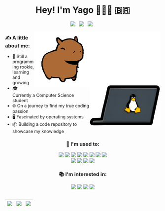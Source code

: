 <h1 align="center">Hey! I'm Yago 👨🏻‍💻 🇧🇷</h1>

<div id="links" align="center" width="25">
  <a href="https://www.linkedin.com/in/yagoprssantos/"><img src="https://img.shields.io/badge/-Linkedin-blue?style=for-the-badge&logo=Linkedin&logoColor=white"></a> &nbsp;
  <a href="mailto:yagoprs.santoscontato@gmail.com"><img src="https://img.shields.io/badge/-Gmail-%23333?style=for-the-badge&logo=gmail&logoColor=white"></a> &nbsp;
  <a href="https://discord.gg/NbMQUPjHz7"><img src="https://img.shields.io/badge/Discord-5865F2?style=for-the-badge&logo=discord&logoColor=white"></a> &nbsp;
</div>

<p id="bio"></p>


<div id="image">

  <img src="assets/laptopLinux.png" width="230" align="right"/>
  <img src="assets/capybara.gif" height="180" align="right"/>

</div>


<div id="aboutme" align="left"> 
  <h3>✍ A little about me:</h3>
  <ul>
    <li>🌱 Still a programming rookie, learning and growing</li>
    <li>🎓 Currently a Computer Science student</li>
    <li>🌐 On a journey to find my true coding passion</li>
    <li>🖥️ Fascinated by operating systems</li>
    <li>📦 Building a code repository to showcase my knowledge</li>
  </ul>
</div>

<div id="tech" align="center">
  <div id="skills">
    <h3>🧠 I'm used to:</h3>
    <!-- Languages -->
    <a href="https://img.shields.io/badge/Python-blue?style=for-the-badge&logo=python&logoColor=white"><img src="https://img.shields.io/badge/Python-blue?style=for-the-badge&logo=python&logoColor=white"></a>
    <a href="https://img.shields.io/badge/Java-orange?style=for-the-badge&logo=java&logoColor=white"><img src="https://img.shields.io/badge/Java-orange?style=for-the-badge&logo=java&logoColor=white"></a>
    <a href="https://img.shields.io/badge/C-A8B9CC?style=for-the-badge&logo=c&logoColor=white"><img src="https://img.shields.io/badge/C-A8B9CC?style=for-the-badge&logo=c&logoColor=white"></a>
    <a href="https://img.shields.io/badge/C++-blue?style=for-the-badge&logo=c%2B%2B&logoColor=white"><img src="https://img.shields.io/badge/C++-blue?style=for-the-badge&logo=c%2B%2B&logoColor=white"></a>
    <!-- Tools -->
    <a href="https://img.shields.io/badge/Git-F05032?style=for-the-badge&logo=git&logoColor=white"><img src="https://img.shields.io/badge/Git-F05032?style=for-the-badge&logo=git&logoColor=white"></a>
    <a href="https://img.shields.io/badge/Bash-4EAA25?style=for-the-badge&logo=gnu-bash&logoColor=white"><img src="https://img.shields.io/badge/Bash-4EAA25?style=for-the-badge&logo=gnu-bash&logoColor=white"></a>
    <a href="https://img.shields.io/badge/Vim-019733?style=for-the-badge&logo=vim&logoColor=white"><img src="https://img.shields.io/badge/Vim-019733?style=for-the-badge&logo=vim&logoColor=white"></a>
    <a href="https://img.shields.io/badge/Visual%20Studio%20Code-007ACC?style=for-the-badge&logo=visual-studio-code&logoColor=white"><img src="https://img.shields.io/badge/VSCode-007ACC?style=for-the-badge&logo=visual-studio-code&logoColor=white"></a><br>
    <!-- OS -->
    <a href="https://img.shields.io/badge/Linux-FCC624?style=for-the-badge&logo=linux&logoColor=white"><img src="https://img.shields.io/badge/Linux-FCC624?style=for-the-badge&logo=linux&logoColor=white"></a>
    <a href="https://img.shields.io/badge/Windows-0078D6?style=for-the-badge&logo=windows&logoColor=white"><img src="https://img.shields.io/badge/Windows-0078D6?style=for-the-badge&logo=windows&logoColor=white"></a>
    <!-- Extra -->
    <a href="https://img.shields.io/badge/Canva-00C4CC?style=for-the-badge&logo=canva&logoColor=white"><img src="https://img.shields.io/badge/Canva-00C4CC?style=for-the-badge&logo=canva&logoColor=white"></a>
    <a href="https://img.shields.io/badge/Notion-000000?style=for-the-badge&logo=notion&logoColor=white"><img src="https://img.shields.io/badge/Notion-000000?style=for-the-badge&logo=notion&logoColor=white"></a>
  </div>
  
  <div id="interesting" flex="2">
    <h3>📚 I'm interested in:</h3>
    <!-- Languages -->
    <!-- Tools -->
    <a href="https://img.shields.io/badge/Raspberry%20Pi-C51A4A?style=for-the-badge&logo=raspberry-pi&logoColor=white"><img src="https://img.shields.io/badge/Raspberry%20Pi-C51A4A?style=for-the-badge&logo=raspberry-pi&logoColor=white"></a>
    <a href="https://img.shields.io/badge/Docker-2496ED?style=for-the-badge&logo=docker&logoColor=white"><img src="https://img.shields.io/badge/Docker-2496ED?style=for-the-badge&logo=docker&logoColor=white"></a>
    <!-- OS -->
    <a href="https://img.shields.io/badge/Arch-1793D1?style=for-the-badge&logo=arch-linux&logoColor=white"><img src="https://img.shields.io/badge/Arch-1793D1?style=for-the-badge&logo=arch-linux&logoColor=white"></a>
    <a href="https://img.shields.io/badge/Kali-557C94?style=for-the-badge&logo=kali-linux&logoColor=white"><img src="https://img.shields.io/badge/Kali-557C94?style=for-the-badge&logo=kali-linux&logoColor=white"></a>
  </div>
</div>
<br>

| ![](http://github-profile-summary-cards.vercel.app/api/cards/stats?username=yagoprssantos&&theme=gruvbox) | ![](http://github-profile-summary-cards.vercel.app/api/cards/repos-per-language?username=yagoprssantos&hide=Html&&theme=gruvbox) | ![](http://github-profile-summary-cards.vercel.app/api/cards/most-commit-language?username=yagoprssantos&&theme=gruvbox) |
| :-: | :-: | :-: |

